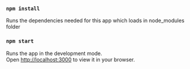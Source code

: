 ### `npm install`

Runs the dependencies needed for this app which loads in node_modules folder


### `npm start`

Runs the app in the development mode.\
Open [http://localhost:3000](http://localhost:3000) to view it in your browser.
